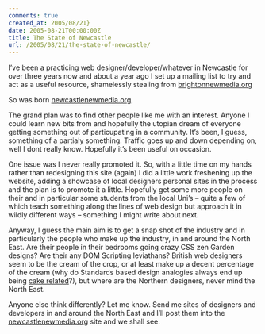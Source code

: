 ```yaml
---
comments: true
created_at: 2005/08/21}
date: 2005-08-21T00:00:00Z
title: The State of Newcastle
url: /2005/08/21/the-state-of-newcastle/
---
```


<p>
I’ve been a practicing web designer/developer/whatever in Newcastle for over three years now and about a year ago I set up a mailing list to try and act as a useful resource, shamelessly stealing from <a href="http://brightonnewmedia.org">brightonnewmedia.org</a>

</p>
<p>
So was born <a href="http://newcastlenewmedia.org">newcastlenewmedia.org</a>.

</p>
<p>
The grand plan was to find other people like me with an interest. Anyone I could learn new bits from and hopefully the utopian dream of everyone getting something out of particupating in a community. It’s been, I guess, something of a partialy something. Traffic goes up and down depending on, well I dont really know. Hopefully it’s been useful on occasion.

</p>
<p>
One issue was I never really promoted it. So, with a little time on my hands rather than redesigning this site (again) I did a little work freshening up the website, adding a showcase of local designers personal sites in the process and the plan is to promote it a little. Hopefully get some more people on their and in particular some students from the local Uni’s – quite a few of which teach something along the lines of web design but approach it in wildly different ways – something I might write about next.

</p>
<p>
Anyway, I guess the main aim is to get a snap shot of the industry and in particularly the people who make up the industry, in and around the North East. Are their people in their bedrooms going crazy CSS zen Garden designs? Are their any DOM Scripting leviathans? British web designers seem to be the cream of the crop, or at least make up a decent percentage of the cream (why do Standards based design analogies always end up being <a href="http://www.stuffandnonsense.co.uk/archives/web_standards_trifle.html">cake related</a>?), but where are the Northern designers, never mind the North East.

</p>
<p>
Anyone else think differently? Let me know. Send me sites of designers and developers in and around the North East and I’ll post them into the <a href="http://www.newcastlenewmedia.org">newcastlenewmedia.org</a> site and we shall see.

</p>
